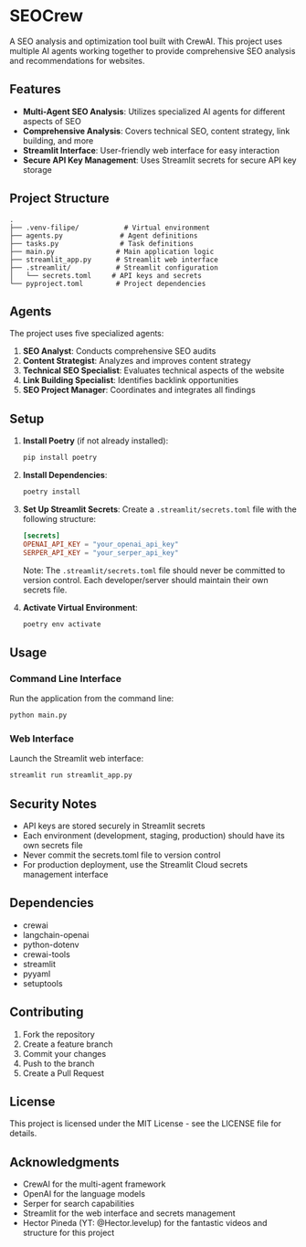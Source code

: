 # SEOCrew
A SEO analysis and optimization tool built with CrewAI. This project uses multiple AI agents working together to provide comprehensive SEO analysis and recommendations for websites.


## Features

- **Multi-Agent SEO Analysis**: Utilizes specialized AI agents for different aspects of SEO
- **Comprehensive Analysis**: Covers technical SEO, content strategy, link building, and more
- **Streamlit Interface**: User-friendly web interface for easy interaction
- **Secure API Key Management**: Uses Streamlit secrets for secure API key storage

## Project Structure

```
.
├── .venv-filipe/           # Virtual environment
├── agents.py              # Agent definitions
├── tasks.py               # Task definitions
├── main.py               # Main application logic
├── streamlit_app.py      # Streamlit web interface
├── .streamlit/           # Streamlit configuration
│   └── secrets.toml     # API keys and secrets
└── pyproject.toml        # Project dependencies
```

## Agents

The project uses five specialized agents:

1. **SEO Analyst**: Conducts comprehensive SEO audits
2. **Content Strategist**: Analyzes and improves content strategy
3. **Technical SEO Specialist**: Evaluates technical aspects of the website
4. **Link Building Specialist**: Identifies backlink opportunities
5. **SEO Project Manager**: Coordinates and integrates all findings

## Setup

1. **Install Poetry** (if not already installed):
   ```bash
   pip install poetry
   ```

2. **Install Dependencies**:
   ```bash
   poetry install
   ```

3. **Set Up Streamlit Secrets**:
   Create a `.streamlit/secrets.toml` file with the following structure:
   ```toml
   [secrets]
   OPENAI_API_KEY = "your_openai_api_key"
   SERPER_API_KEY = "your_serper_api_key"
   ```

   Note: The `.streamlit/secrets.toml` file should never be committed to version control. Each developer/server should maintain their own secrets file.

4. **Activate Virtual Environment**:
   ```bash
   poetry env activate
   ```

## Usage

### Command Line Interface

Run the application from the command line:
```bash
python main.py
```

### Web Interface

Launch the Streamlit web interface:
```bash
streamlit run streamlit_app.py
```

## Security Notes

- API keys are stored securely in Streamlit secrets
- Each environment (development, staging, production) should have its own secrets file
- Never commit the secrets.toml file to version control
- For production deployment, use the Streamlit Cloud secrets management interface

## Dependencies

- crewai
- langchain-openai
- python-dotenv
- crewai-tools
- streamlit
- pyyaml
- setuptools

## Contributing

1. Fork the repository
2. Create a feature branch
3. Commit your changes
4. Push to the branch
5. Create a Pull Request

## License

This project is licensed under the MIT License - see the LICENSE file for details.

## Acknowledgments

- CrewAI for the multi-agent framework
- OpenAI for the language models
- Serper for search capabilities
- Streamlit for the web interface and secrets management
- Hector Pineda (YT: @Hector.levelup) for the fantastic videos and structure for this project
